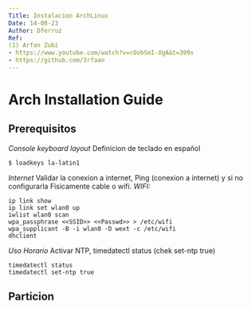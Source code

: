 ```yaml
---
Title: Instalacion ArchLinux
Date: 14-08-23
Author: Dferruz
Ref: 
(1) Arfan Zubi 	
- https://www.youtube.com/watch?v=cOobSmI-XgA&t=399s
- https://github.com/3rfaan
---
```


# Arch Installation Guide

## Prerequisitos
*Console keyboard layout*
Definicion de teclado en español
```
$ loadkeys la-latin1
```
*Internet*
Validar la conexion a internet, Ping (conexion a internet) y si no configurarla
Fisicamente cable o wifi.
*WIFI:*
```
ip link show
ip link set wlan0 up
iwlist wlan0 scan
wpa_passphrase <<SSID>> <<Passwd>> > /etc/wifi
wpa_supplicant -B -i wlan0 -D wext -c /etc/wifi
dhclient
```

*Uso Horario* 
Activar NTP, timedatectl status (chek set-ntp true)
```
timedatectl status
timedatectl set-ntp true
```
## Particion

<!--
# Instalación Archlinux
(1) Preparación
(2) Particionado 
(3) Instalación Sistema Base 
(4) Arranque
(5) Personalización del Sistema
(6) Servicios y Programas
(7) Administrador y usuarios
(8) Instalación del Kernel
(9) Salir, desmontar y Reboot

## Preparación 
**teclado**
```
loadkey la_latin1
```

**Internet**
**hora**

## Particionado 
## Instalación Sistema Base 
## Arranque
## Personalización del Sistema
## Servicios y Programas
## Administrador y usuarios
## Instalación del Kernel
## Salir, desmontar y Reboot

# dotfiles
Configuraciones personales: 
(1) qtile. Basada en antonio Sarosi 
(2) alacritty. 
(3) neovim.
(4) Rofi.

extraidas de otros repsitorios y adaptadas segun mi gusto.

Plugin importantes de nvim
https://www.tabnine.com/blog/top-vim-plugins/?utm_term=&utm_source=google.com&utm_medium=cpc&utm_campaign=14293437790&utm_content=&gclid=EAIaIQobChMIrfq1r7uS-AIVDlKRCh3zmwp7EAAYASAAEgIZ0PD_BwE
--!>
